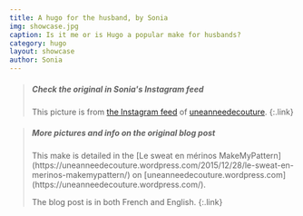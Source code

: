 ```yaml
---
title: A hugo for the husband, by Sonia
img: showcase.jpg
caption: Is it me or is Hugo a popular make for husbands?
category: hugo
layout: showcase
author: Sonia
---
```

> <h5>Check the original in Sonia's Instagram feed</h5>
>
> This picture is from [the Instagram feed](https://www.instagram.com/p/_1j7FSgynG/)  of [uneanneedecouture](https://uneanneedecouture.wordpress.com/).
{:.link}

> <h5>More pictures and info on the original blog post</h5>
> This make is detailed in the [Le sweat en m&eacute;rinos MakeMyPattern](https://uneanneedecouture.wordpress.com/2015/12/28/le-sweat-en-merinos-makemypattern/)
> on [uneanneedecouture.wordpress.com](https://uneanneedecouture.wordpress.com/).
>
> The blog post is in both French and English.
{:.link}
